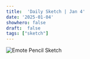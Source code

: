 ```yaml
---
title:  'Daily Sketch | Jan 4'
date: '2025-01-04'
showhero: false
draft:  false
tags: ["sketch"]
---
```


![Emote Pencil Sketch](/art/january/1-4-25/featured-sketch-1-4-25.jpg)


